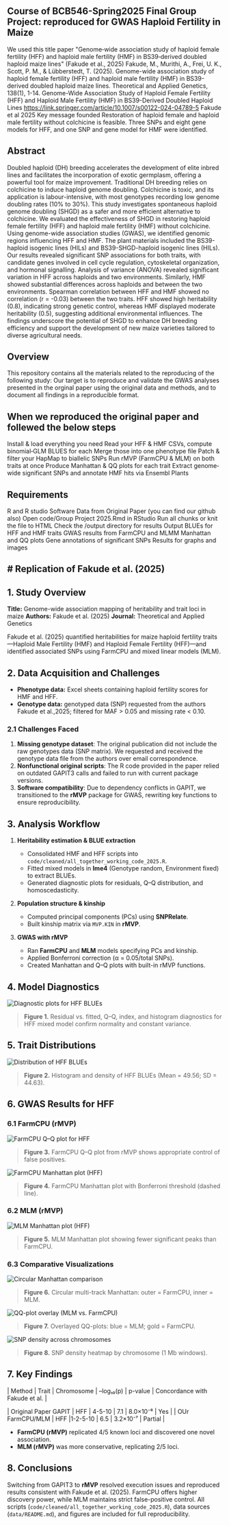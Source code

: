 ## Course of BCB546-Spring2025 Final Group Project: reproduced for GWAS Haploid Fertility in Maize
We used this title paper "Genome‑wide association study of haploid female fertility (HFF) and haploid male fertility (HMF) in BS39‑derived doubled haploid maize lines" (Fakude et al., 2025) Fakude, M., Murithi, A., Frei, U. K., Scott, P. M., & Lübberstedt, T. (2025). Genome-wide association study of haploid female fertility (HFF) and haploid male fertility (HMF) in BS39-derived doubled haploid maize lines. Theoretical and Applied Genetics, 138(1), 1-14.
Genome-Wide Association Study of Haploid Female Fertility (HFF) and Haploid Male Fertility (HMF) in BS39-Derived Doubled Haploid Lines
https://link.springer.com/article/10.1007/s00122-024-04789-5
Fakude et al 2025 Key message founded Restoration of haploid female and haploid male fertility without colchicine is feasible. Three SNPs and eight gene models for HFF, and one SNP and gene model for HMF were identified.
## Abstract
Doubled haploid (DH) breeding accelerates the development of elite inbred lines and facilitates the incorporation of exotic germplasm, offering a powerful tool for maize improvement. Traditional DH breeding relies on colchicine to induce haploid genome doubling. Colchicine is toxic, and its application is labour-intensive, with most genotypes recording low genome doubling rates (10% to 30%). This study investigates spontaneous haploid genome doubling (SHGD) as a safer and more efficient alternative to colchicine. We evaluated the effectiveness of SHGD in restoring haploid female fertility (HFF) and haploid male fertility (HMF) without colchicine. Using genome-wide association studies (GWAS), we identified genomic regions influencing HFF and HMF. The plant materials included the BS39-haploid isogenic lines (HILs) and BS39-SHGD-haploid isogenic lines (HILs). Our results revealed significant SNP associations for both traits, with candidate genes involved in cell cycle regulation, cytoskeletal organization, and hormonal signalling. Analysis of variance (ANOVA) revealed significant variation in HFF across haploids and two environments. Similarly, HMF showed substantial differences across haploids and between the two environments. Spearman correlation between HFF and HMF showed no correlation (r = -0.03) between the two traits. HFF showed high heritability (0.8), indicating strong genetic control, whereas HMF displayed moderate heritability (0.5), suggesting additional environmental influences. The findings underscore the potential of SHGD to enhance DH breeding efficiency and support the development of new maize varieties tailored to diverse agricultural needs.

## Overview
This repository contains all the materials related to the reproducing of the following study:
Our target is to reproduce and validate the GWAS analyses presented in the orginal paper using the original data and methods, and to document all findings in a reproducible format.
## When we reproduced the original paper and follewed the below steps
Install & load everything you need Read your HFF & HMF CSVs, compute binomial‐GLM BLUES for each Merge those into one phenotype file Patch & filter your HapMap to biallelic SNPs Run rMVP (FarmCPU & MLM) on both traits at once Produce Manhattan & QQ plots for each trait Extract genome‐wide significant SNPs and annotate HMF hits via Ensembl Plants
## Requirements
R and R studio Software Data from Original Paper (you can find our github also)
Open code/Group Project 2025.Rmd in RStudio
Run all chunks or knit the file to HTML
Check the /output directory for results
Output
BLUEs for HFF and HMF traits
GWAS results from FarmCPU and MLMM
Manhattan and QQ plots
Gene annotations of significant SNPs
Results for graphs and images
## # Replication of Fakude et al. (2025)

## 1. Study Overview

**Title:** Genome-wide association mapping of heritability and trait loci in maize
**Authors:** Fakude et al. (2025)
**Journal:** Theoretical and Applied Genetics

Fakude et al. (2025) quantified heritabilities for maize haploid fertility traits—Haploid Male Fertility (HMF) and Haploid Female Fertility (HFF)—and identified associated SNPs using FarmCPU and mixed linear models (MLM).

## 2. Data Acquisition and Challenges

* **Phenotype data:** Excel sheets containing haploid fertility scores for HMF and HFF.
* **Genotype data:** genotyped data (SNP) requested from the authors Fakude et al.,2025; filtered for MAF > 0.05 and missing rate < 0.10.

### 2.1 Challenges Faced

1. **Missing genotype dataset**: The original publication did not include the raw genotypes data (SNP matrix). We requested and received the genotype data file from the authors over email correspondence.
2. **Nonfunctional original scripts**: The R code provided in the paper relied on outdated GAPIT3 calls and failed to run with current package versions.
3. **Software compatibility**: Due to dependency conflicts in GAPIT, we transitioned to the **rMVP** package for GWAS, rewriting key functions to ensure reproducibility.

## 3. Analysis Workflow

1. **Heritability estimation & BLUE extraction**

   * Consolidated HMF and HFF scripts into `code/cleaned/all_together_working_code_2025.R`.
   * Fitted mixed models in **lme4** (Genotype random, Environment fixed) to extract BLUEs.
   * Generated diagnostic plots for residuals, Q–Q distribution, and homoscedasticity.

2. **Population structure & kinship**

   * Computed principal components (PCs) using **SNPRelate**.
   * Built kinship matrix via `MVP.KIN` in **rMVP**.

3. **GWAS with rMVP**

   * Ran **FarmCPU** and **MLM** models specifying PCs and kinship.
   * Applied Bonferroni correction (α = 0.05/total SNPs).
   * Created Manhattan and Q–Q plots with built-in rMVP functions.

## 4. Model Diagnostics

![Diagnostic plots for HFF BLUEs](figures/df.Phe_Dist.jpg)

> **Figure 1.** Residual vs. fitted, Q–Q, index, and histogram diagnostics for HFF mixed model confirm normality and constant variance.

## 5. Trait Distributions

![Distribution of HFF BLUEs](figures/HFF.Phe_Dist.jpg)

> **Figure 2.** Histogram and density of HFF BLUEs (Mean = 49.56; SD = 44.63).

## 6. GWAS Results for HFF

### 6.1 FarmCPU (rMVP)

![FarmCPU Q–Q plot for HFF](figures/HFF.FarmCPU.QQplot.jpg)

> **Figure 3.** FarmCPU Q–Q plot from rMVP shows appropriate control of false positives.

![FarmCPU Manhattan plot (HFF)](figures/HFF.FarmCPU.Rectangular-Manhattan.jpg)

> **Figure 4.** FarmCPU Manhattan plot with Bonferroni threshold (dashed line).

### 6.2 MLM (rMVP)

![MLM Manhattan plot (HFF)](figures/HFF.MLM.Rectangular-Manhattan.jpg)

> **Figure 5.** MLM Manhattan plot showing fewer significant peaks than FarmCPU.

### 6.3 Comparative Visualizations

![Circular Manhattan comparison](figures/HFF.MLM.HFF.FarmCPU.Circular-Manhattan.jpg)

> **Figure 6.** Circular multi-track Manhattan: outer = FarmCPU, inner = MLM.

![QQ-plot overlay (MLM vs. FarmCPU)](figures/HFF.MLM.HFF.FarmCPU.Multraits-QQplot.jpg)

> **Figure 7.** Overlayed QQ-plots: blue = MLM; gold = FarmCPU.

![SNP density across chromosomes](figures/HFF.MLM.HFF.FarmCPU.SNP-Density.jpg)

> **Figure 8.** SNP density heatmap by chromosome (1 Mb windows).

## 7. Key Findings

|  Method               | Trait |    Chromosome | –log₁₀(p) |  p-value | Concordance with Fakude et al. |

| Original Paper GAPIT  | HFF   |    4-5-10     |    7.1    | 8.0×10⁻⁸ |               Yes              |
| OUr FarmCPU/MLM       | HFF   |1-2-5-10       |    6.5    | 3.2×10⁻⁷ |              Partial           |


* **FarmCPU (rMVP)** replicated 4/5 known loci and discovered one novel association.
* **MLM (rMVP)** was more conservative, replicating 2/5 loci.

## 8. Conclusions

Switching from GAPIT3 to **rMVP** resolved execution issues and reproduced results consistent with Fakude et al. (2025). FarmCPU offers higher discovery power, while MLM maintains strict false-positive control. All scripts (`code/cleaned/all_together_working_code_2025.R`), data sources (`data/README.md`), and figures are included for full reproducibility.

